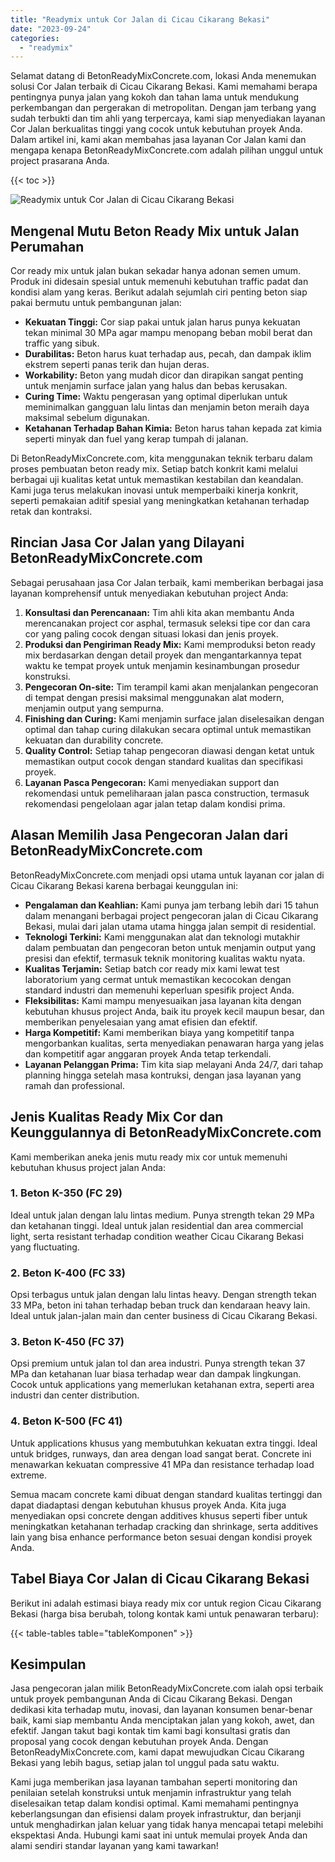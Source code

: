 ```yaml
---
title: "Readymix untuk Cor Jalan di Cicau Cikarang Bekasi"
date: "2023-09-24"
categories: 
  - "readymix"
---
```


Selamat datang di BetonReadyMixConcrete.com, lokasi Anda menemukan solusi Cor Jalan terbaik di Cicau Cikarang Bekasi. Kami memahami berapa pentingnya punya jalan yang kokoh dan tahan lama untuk mendukung perkembangan dan pergerakan di metropolitan. Dengan jam terbang yang sudah terbukti dan tim ahli yang terpercaya, kami siap menyediakan layanan Cor Jalan berkualitas tinggi yang cocok untuk kebutuhan proyek Anda. Dalam artikel ini, kami akan membahas jasa layanan Cor Jalan kami dan mengapa kenapa BetonReadyMixConcrete.com adalah pilihan unggul untuk project prasarana Anda.

{{< toc >}}

![Readymix untuk Cor Jalan di Cicau Cikarang Bekasi](https://betoncor8.github.io/cor/harga-beton-readymix-concrete%20(42).png)

## Mengenal Mutu Beton Ready Mix untuk Jalan Perumahan

Cor ready mix untuk jalan bukan sekadar hanya adonan semen umum. Produk ini didesain spesial untuk memenuhi kebutuhan traffic padat dan kondisi alam yang keras. Berikut adalah sejumlah ciri penting beton siap pakai bermutu untuk pembangunan jalan:

- **Kekuatan Tinggi:** Cor siap pakai untuk jalan harus punya kekuatan tekan minimal 30 MPa agar mampu menopang beban mobil berat dan traffic yang sibuk.
- **Durabilitas:** Beton harus kuat terhadap aus, pecah, dan dampak iklim ekstrem seperti panas terik dan hujan deras.
- **Workability:** Beton yang mudah dicor dan dirapikan sangat penting untuk menjamin surface jalan yang halus dan bebas kerusakan.
- **Curing Time:** Waktu pengerasan yang optimal diperlukan untuk meminimalkan gangguan lalu lintas dan menjamin beton meraih daya maksimal sebelum digunakan.
- **Ketahanan Terhadap Bahan Kimia:** Beton harus tahan kepada zat kimia seperti minyak dan fuel yang kerap tumpah di jalanan.

Di BetonReadyMixConcrete.com, kita menggunakan teknik terbaru dalam proses pembuatan beton ready mix. Setiap batch konkrit kami melalui berbagai uji kualitas ketat untuk memastikan kestabilan dan keandalan. Kami juga terus melakukan inovasi untuk memperbaiki kinerja konkrit, seperti pemakaian aditif spesial yang meningkatkan ketahanan terhadap retak dan kontraksi.

## Rincian Jasa Cor Jalan yang Dilayani BetonReadyMixConcrete.com

Sebagai perusahaan jasa Cor Jalan terbaik, kami memberikan berbagai jasa layanan komprehensif untuk menyediakan kebutuhan project Anda:

1. **Konsultasi dan Perencanaan:** Tim ahli kita akan membantu Anda merencanakan project cor asphal, termasuk seleksi tipe cor dan cara cor yang paling cocok dengan situasi lokasi dan jenis proyek.
2. **Produksi dan Pengiriman Ready Mix:** Kami memproduksi beton ready mix berdasarkan dengan detail proyek dan mengantarkannya tepat waktu ke tempat proyek untuk menjamin kesinambungan prosedur konstruksi.
3. **Pengecoran On-site:** Tim terampil kami akan menjalankan pengecoran di tempat dengan presisi maksimal menggunakan alat modern, menjamin output yang sempurna.
4. **Finishing dan Curing:** Kami menjamin surface jalan diselesaikan dengan optimal dan tahap curing dilakukan secara optimal untuk memastikan kekuatan dan durability concrete.
5. **Quality Control:** Setiap tahap pengecoran diawasi dengan ketat untuk memastikan output cocok dengan standard kualitas dan specifikasi proyek.
6. **Layanan Pasca Pengecoran:** Kami menyediakan support dan rekomendasi untuk pemeliharaan jalan pasca construction, termasuk rekomendasi pengelolaan agar jalan tetap dalam kondisi prima.

## Alasan Memilih Jasa Pengecoran Jalan dari BetonReadyMixConcrete.com

BetonReadyMixConcrete.com menjadi opsi utama untuk layanan cor jalan di Cicau Cikarang Bekasi karena berbagai keunggulan ini:

- **Pengalaman dan Keahlian:** Kami punya jam terbang lebih dari 15 tahun dalam menangani berbagai project pengecoran jalan di Cicau Cikarang Bekasi, mulai dari jalan utama utama hingga jalan sempit di residential.
- **Teknologi Terkini:** Kami menggunakan alat dan teknologi mutakhir dalam pembuatan dan pengecoran beton untuk menjamin output yang presisi dan efektif, termasuk teknik monitoring kualitas waktu nyata.
- **Kualitas Terjamin:** Setiap batch cor ready mix kami lewat test laboratorium yang cermat untuk memastikan kecocokan dengan standard industri dan memenuhi keperluan spesifik project Anda.
- **Fleksibilitas:** Kami mampu menyesuaikan jasa layanan kita dengan kebutuhan khusus project Anda, baik itu proyek kecil maupun besar, dan memberikan penyelesaian yang amat efisien dan efektif.
- **Harga Kompetitif:** Kami memberikan biaya yang kompetitif tanpa mengorbankan kualitas, serta menyediakan penawaran harga yang jelas dan kompetitif agar anggaran proyek Anda tetap terkendali.
- **Layanan Pelanggan Prima:** Tim kita siap melayani Anda 24/7, dari tahap planning hingga setelah masa kontruksi, dengan jasa layanan yang ramah dan professional.

## Jenis Kualitas Ready Mix Cor dan Keunggulannya di BetonReadyMixConcrete.com

Kami memberikan aneka jenis mutu ready mix cor untuk memenuhi kebutuhan khusus project jalan Anda:

### 1\. Beton K-350 (FC 29)

Ideal untuk jalan dengan lalu lintas medium. Punya strength tekan 29 MPa dan ketahanan tinggi. Ideal untuk jalan residential dan area commercial light, serta resistant terhadap condition weather Cicau Cikarang Bekasi yang fluctuating.

### 2\. Beton K-400 (FC 33)

Opsi terbagus untuk jalan dengan lalu lintas heavy. Dengan strength tekan 33 MPa, beton ini tahan terhadap beban truck dan kendaraan heavy lain. Ideal untuk jalan-jalan main dan center business di Cicau Cikarang Bekasi.

### 3\. Beton K-450 (FC 37)

Opsi premium untuk jalan tol dan area industri. Punya strength tekan 37 MPa dan ketahanan luar biasa terhadap wear dan dampak lingkungan. Cocok untuk applications yang memerlukan ketahanan extra, seperti area industri dan center distribution.

### 4\. Beton K-500 (FC 41)

Untuk applications khusus yang membutuhkan kekuatan extra tinggi. Ideal untuk bridges, runways, dan area dengan load sangat berat. Concrete ini menawarkan kekuatan compressive 41 MPa dan resistance terhadap load extreme.

Semua macam concrete kami dibuat dengan standard kualitas tertinggi dan dapat diadaptasi dengan kebutuhan khusus proyek Anda. Kita juga menyediakan opsi concrete dengan additives khusus seperti fiber untuk meningkatkan ketahanan terhadap cracking dan shrinkage, serta additives lain yang bisa enhance performance beton sesuai dengan kondisi proyek Anda.

## Tabel Biaya Cor Jalan di Cicau Cikarang Bekasi

Berikut ini adalah estimasi biaya ready mix cor untuk region Cicau Cikarang Bekasi (harga bisa berubah, tolong kontak kami untuk penawaran terbaru):

{{< table-tables table="tableKomponen" >}}

## Kesimpulan

Jasa pengecoran jalan milik BetonReadyMixConcrete.com ialah opsi terbaik untuk proyek pembangunan Anda di Cicau Cikarang Bekasi. Dengan dedikasi kita terhadap mutu, inovasi, dan layanan konsumen benar-benar baik, kami siap membantu Anda menciptakan jalan yang kokoh, awet, dan efektif. Jangan takut bagi kontak tim kami bagi konsultasi gratis dan proposal yang cocok dengan kebutuhan proyek Anda. Dengan BetonReadyMixConcrete.com, kami dapat mewujudkan Cicau Cikarang Bekasi yang lebih bagus, setiap jalan tol unggul pada satu waktu.

Kami juga memberikan jasa layanan tambahan seperti monitoring dan penilaian setelah konstruksi untuk menjamin infrastruktur yang telah diselesaikan tetap dalam kondisi optimal. Kami memahami pentingnya keberlangsungan dan efisiensi dalam proyek infrastruktur, dan berjanji untuk menghadirkan jalan keluar yang tidak hanya mencapai tetapi melebihi ekspektasi Anda. Hubungi kami saat ini untuk memulai proyek Anda dan alami sendiri standar layanan yang kami tawarkan!
